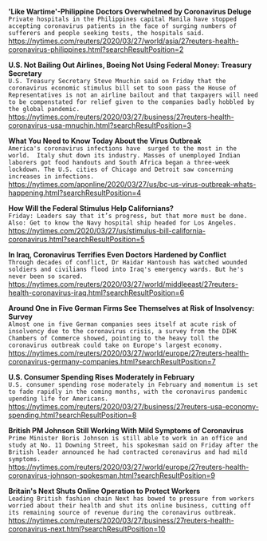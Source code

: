 **'Like Wartime'-Philippine Doctors Overwhelmed by Coronavirus Deluge**\
`Private hospitals in the Philippines capital Manila have stopped accepting coronavirus patients in the face of surging numbers of sufferers and people seeking tests, the hospitals said.`\
https://nytimes.com/reuters/2020/03/27/world/asia/27reuters-health-coronavirus-philippines.html?searchResultPosition=2

**U.S. Not Bailing Out Airlines, Boeing Not Using Federal Money: Treasury Secretary**\
`U.S. Treasury Secretary Steve Mnuchin said on Friday that the coronavirus economic stimulus bill set to soon pass the House of Representatives is not an airline bailout and that taxpayers will need to be compenstated for relief given to the companies badly hobbled by the global pandemic.`\
https://nytimes.com/reuters/2020/03/27/business/27reuters-health-coronavirus-usa-mnuchin.html?searchResultPosition=3

**What You Need to Know Today About the Virus Outbreak**\
`America's coronavirus infections have  surged to the most in the world.  Italy shut down its industry. Masses of unemployed Indian laborers got food handouts and South Africa began a three-week lockdown. The U.S. cities of Chicago and Detroit saw concerning increases in infections.`\
https://nytimes.com/aponline/2020/03/27/us/bc-us-virus-outbreak-whats-happening.html?searchResultPosition=4

**How Will the Federal Stimulus Help Californians?**\
`Friday: Leaders say that it’s progress, but that more must be done. Also: Get to know the Navy hospital ship headed for Los Angeles.`\
https://nytimes.com/2020/03/27/us/stimulus-bill-california-coronavirus.html?searchResultPosition=5

**In Iraq, Coronavirus Terrifies Even Doctors Hardened by Conflict**\
`Through decades of conflict, Dr Haidar Hantoush has watched wounded soldiers and civilians flood into Iraq's emergency wards. But he's never been so scared.`\
https://nytimes.com/reuters/2020/03/27/world/middleeast/27reuters-health-coronavirus-iraq.html?searchResultPosition=6

**Around One in Five German Firms See Themselves at Risk of Insolvency: Survey**\
`Almost one in five German companies sees itself at acute risk of insolvency due to the coronavirus crisis, a survey from the DIHK Chambers of Commerce showed, pointing to the heavy toll the coronavirus outbreak could take on Europe's largest economy.`\
https://nytimes.com/reuters/2020/03/27/world/europe/27reuters-health-coronavirus-germany-companies.html?searchResultPosition=7

**U.S. Consumer Spending Rises Moderately in February**\
`U.S. consumer spending rose moderately in February and momentum is set to fade rapidly in the coming months, with the coronavirus pandemic upending life for Americans.`\
https://nytimes.com/reuters/2020/03/27/business/27reuters-usa-economy-spending.html?searchResultPosition=8

**British PM Johnson Still Working With Mild Symptoms of Coronavirus**\
`Prime Minister Boris Johnson is still able to work in an office and study at No. 11 Downing Street, his spokesman said on Friday after the British leader announced he had contracted coronavirus and had mild symptoms.`\
https://nytimes.com/reuters/2020/03/27/world/europe/27reuters-health-coronavirus-johnson-spokesman.html?searchResultPosition=9

**Britain's Next Shuts Online Operation to Protect Workers**\
`Leading British fashion chain Next has bowed to pressure from workers worried about their health and shut its online business, cutting off its remaining source of revenue during the coronavirus outbreak.`\
https://nytimes.com/reuters/2020/03/27/business/27reuters-health-coronavirus-next.html?searchResultPosition=10

